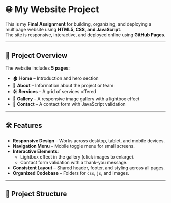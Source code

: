 # 🌐 My Website Project

This is my **Final Assignment** for building, organizing, and deploying a multipage website using **HTML5, CSS, and JavaScript**.  
The site is responsive, interactive, and deployed online using **GitHub Pages**.

---

## 🚀 Project Overview
The website includes **5 pages**:
- 🏠 **Home** – Introduction and hero section  
- 👤 **About** – Information about the project or team  
- 🛠 **Services** – A grid of services offered  
- 📸 **Gallery** – A responsive image gallery with a lightbox effect  
- 📩 **Contact** – A contact form with JavaScript validation  

---

## 🛠 Features
- **Responsive Design** – Works across desktop, tablet, and mobile devices.  
- **Navigation Menu** – Mobile toggle menu for small screens.  
- **Interactive Elements**:  
  - Lightbox effect in the gallery (click images to enlarge).  
  - Contact form validation with a thank-you message.  
- **Consistent Layout** – Shared header, footer, and styling across all pages.  
- **Organized Codebase** – Folders for `css`, `js`, and images.  

---

## 📂 Project Structure
